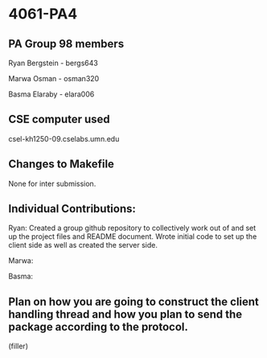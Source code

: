 # 4061-PA4

## PA Group 98 members

Ryan Bergstein - bergs643

Marwa Osman - osman320

Basma Elaraby - elara006

## CSE computer used

csel-kh1250-09.cselabs.umn.edu

## Changes to Makefile

None for inter submission.

## Individual Contributions: 

Ryan: Created a group github repository to collectively work out of and set up the project files and README document. Wrote initial code to set up the client side as well as created the server side.

Marwa: 

Basma:  

##  Plan on how you are going to construct the client handling thread and how you plan to send the package according to the protocol.

(filler)
